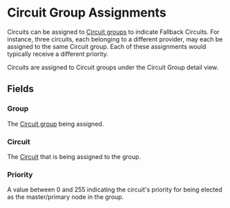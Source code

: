 # Circuit Group Assignments

Circuits can be assigned to [Circuit groups](./circuitgroup.md) to indicate Fallback Circuits. For instance, three circuits, each belonging to a different provider, may each be assigned to the same Circuit group. Each of these assignments would typically receive a different priority.

Circuits are assigned to Circuit groups under the Circuit Group detail view.

## Fields

### Group

The [Circuit group](./circuitgroup.md) being assigned.

### Circuit

The [Circuit](./circuit.md) that is being assigned to the group.

### Priority

A value between 0 and 255 indicating the circuit's priority for being elected as the master/primary node in the group.
